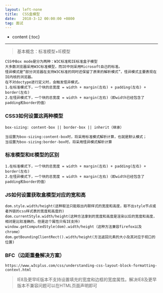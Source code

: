 ```yaml
---
layout: left-none
title:  CSS盒模型
date:   2018-3-12 00:00:00 +0800
tag: 面试
---
```

* content
{:toc}
<hr>

> 基本概念：标准模型+IE模型

```
CSS中Box mode是分为两种：W3C标准和IE标准盒子模型
大多数浏览器采用W3C标准模型，而IE中则采用Microsoft自己的标准。
怪异模式是“部分浏览器在支持W3C标准的同时还保留了原来的解析模式”，怪异模式主要表现在IE内核的浏览器。
在不对doctype进行定义时，会触发怪异模式。
1.在标准模式下，一个块的总宽度 = width + margin(左右) + padding(左右) + border(左右)
2.在怪异模式下，一个块的总宽度 = width + margin(左右)（即width已经包含了padding和border的值）
```

### CSS3如何设置这两种模型

```
box-sizing: content-box || border-box || inherit（继承）

当设置为box-sizing:content-box时，将采用标准模式解析计算，也就是默认模式；
当设置为box-sizing:border-box时，将采用怪异模式解析计算
```

### 标准模型和IE模型的区别

```
1.在标准模式下，一个块的总宽度 = width + margin(左右) + padding(左右) + border(左右)
2.在怪异模式下，一个块的总宽度 = width + margin(左右)（即width已经包含了padding和border的值）
```

### JS如何设置获取盒模型对应的宽和高

```
dom.style.width/height(这种取法只能取出内联样式的宽度和高度，取不出style节点或者外链的css样式表的宽度和高度的)
dom.currentStyle.width/height(这种方法拿到的宽度和高度是渲染以后的宽度和高度，相对是比较准确的，但是这个属性只有IE支持)
window.getComputedStyle(dom).width/height（这种方法兼容firefox以及chrome）
dom.getBoundingClientRect().width/height(方法返回元素的大小及其对应于视口的位置)
```
### BFC（边距重叠解决方案）

```
https://www.w3cplus.com/css/understanding-css-layout-block-formatting-context.html
```

>  IE8及更早IE版本不支持设置填充的宽度和边框的宽度属性。解决IE8及更早版本不兼容问题可以在HTML页面声明<!DOCTYPE html>即可


